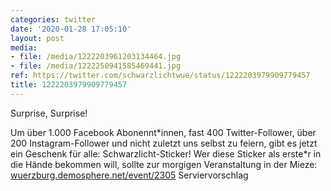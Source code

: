 ```yaml
---
categories: twitter
date: '2020-01-28 17:05:10'
layout: post
media:
- file: /media/1222203961203134464.jpg
- file: /media/1222250941585469441.jpg
ref: https://twitter.com/schwarzlichtwue/status/1222203979909779457
title: 1222203979909779457
---
```

Surprise, Surprise!



Um über 1.000 Facebook Abonennt\*innen, fast 400 Twitter-Follower, über 200 Instagram-Follower und nicht zuletzt uns selbst zu feiern, gibt es jetzt ein Geschenk für alle: Schwarzlicht-Sticker! 
Wer diese Sticker als erste\*r in die Hände bekommen will, sollte zur morgigen Veranstaltung in der Mieze: [wuerzburg.demosphere.net/event/2305](https://wuerzburg.demosphere.net/event/2305)
Serviervorschlag 